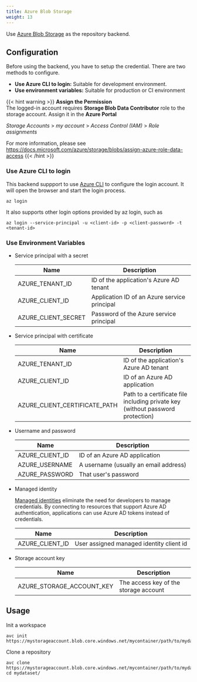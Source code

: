 ```yaml
---
title: Azure Blob Storage
weight: 13
---
```


Use [Azure Blob Storage](https://azure.microsoft.com/services/storage/blobs/) as the repository backend.

## Configuration

Before using the backend, you have to setup the credential. There are two methods to configure.

- **Use Azure CLI to login:** Suitable for development environment.
- **Use environment variables:** Suitable for production or CI environment


{{< hint warning >}}
**Assign the Permission**\
The logged-in account requires **Storage Blob Data Contributor** role to the storage account. Assign it in the **Azure Portal**

*Storage Accounts* > *my account* > *Access Control (IAM)* > *Role assignments*

For more information, please see https://docs.microsoft.com/azure/storage/blobs/assign-azure-role-data-access
{{< /hint >}}

### Use Azure CLI to login

This backend suppport to use [Azure CLI](https://docs.microsoft.com/cli/azure/install-azure-cli) to configure the login account. It will open the browser and start the login process. 

```
az login
```

It also supports other login options provided by az login, such as

```
az login --service-principal -u <client-id> -p <client-password> -t <tenant-id>
```

### Use Environment Variables

- Service principal with a secret

    | Name | Description
    | --- | --- |
    AZURE_TENANT_ID	| ID of the application's Azure AD tenant
    AZURE_CLIENT_ID	| Application ID of an Azure service principal
    AZURE_CLIENT_SECRET	| Password of the Azure service principal

- Service principal with certificate

    | Name | Description
    | --- | --- |
    AZURE_TENANT_ID	| ID of the application's Azure AD tenant
    AZURE_CLIENT_ID	| ID of an Azure AD application
    AZURE_CLIENT_CERTIFICATE_PATH	| Path to a certificate file including private key (without password protection)

- Username and password

    | Name | Description
    | --- | --- |
    AZURE_CLIENT_ID	| ID of an Azure AD application
    AZURE_USERNAME	| A username (usually an email address)
    AZURE_PASSWORD	| That user's password

- Managed identity

    [Managed identities](https://docs.microsoft.com/azure/active-directory/managed-identities-azure-resources/overview) eliminate the need for developers to manage credentials. By connecting to resources that support Azure AD authentication, applications can use Azure AD tokens instead of credentials.

    | Name | Description
    | --- | --- |
    AZURE_CLIENT_ID	| User assigned managed identity client id

- Storage account key

    | Name | Description
    | --- | --- |
    AZURE_STORAGE_ACCOUNT_KEY | The access key of the storage account

## Usage

Init a workspace
```shell
avc init https://mystorageaccount.blob.core.windows.net/mycontainer/path/to/mydataset
```

Clone a repository
```shell
avc clone https://mystorageaccount.blob.core.windows.net/mycontainer/path/to/mydataset
cd mydataset/
```
